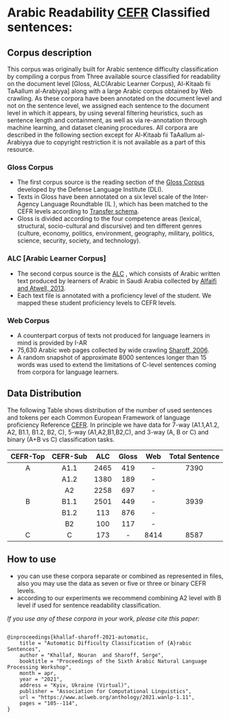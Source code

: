 # Arabic Readability [CEFR](https://www.coe.int/en/web/common-european-framework-reference-languages/level-descriptions) Classified sentences:
## Corpus description
This corpus was originally built for Arabic sentence difficulty classification by compiling a corpus from Three available source classified for readability on the document level [Gloss, ALC(Arabic Learner Corpus), Al-Kitaab fii TaAallum al-Arabiyya] along with a large Arabic corpus obtained by Web crawling. As these corpora have been annotated on the document level and not on the sentence level, we assigned each sentence to the document level in which it appears, by using several filtering heuristics, such as sentence length and containment, as well as via re-annotation through machine learning, and dataset cleaning procedures. All corpora are described in the following section except for Al-Kitaab fii TaAallum al-Arabiyya due to copyright restriction it is not available as a part of this resource.

### Gloss Corpus 
- The first corpus source is the reading section of the [Gloss Corpus](https://gloss.dliflc.edu/)  developed by the Defense Language Institute (DLI).
- Texts in Gloss have been annotated on a six level scale of the Inter-Agency Language Roundtable (IL ), which has been matched to the CEFR levels according to  [Transfer schema](https://www.actfl.org/sites/default/files/reports/Assigning_CEFR_Ratings_To_ACTFL_Assessments.pdf). 
- Gloss is divided according to the four competence areas (lexical, structural, socio-cultural and discursive) and ten different genres (culture, economy, politics, environment, geography, military, politics, science, security, society, and technology). 

### ALC [Arabic Learner Corpus]
- The second corpus source is the [ALC](https://www.arabiclearnercorpus.com/about-the-corpus-en) , which consists of Arabic written text produced by learners of Arabic in Saudi Arabia collected by [Alfaifi and Atwell, 2013](https://www.researchgate.net/publication/267600799_Arabic_Learner_Corpus_v1_A_New_Resource_for_Arabic_Language_Research). 
- Each text file is annotated with a proficiency level of the student. We mapped these student proficiency levels to CEFR levels.

### Web Corpus
- A counterpart corpus of texts not produced for language learners in mind is provided by I-AR
- 75,630 Arabic web pages collected by wide crawling [Sharoff, 2006](http://corpus.leeds.ac.uk/serge/publications/2006-ijcl-proof.pdf). 
- A random snapshot of approximate  8000 sentences longer than 15 words was used to extend the limitations of C-level sentences coming from corpora for language learners.


## Data Distribution

The following Table  shows distribution of the number of used sentences and tokens per each Common European Framework of language proficiency Reference [CEFR](https://www.coe.int/en/web/common-european-framework-reference-languages/level-descriptions). In principle we have data for 7-way (A1.1,A1.2, A2, B1.1, B1.2, B2, C),  5-way (A1,A2,B1,B2,C), and 3-way (A, B or C) and binary (A+B vs C) classification tasks.

| CEFR-Top |CEFR-Sub | ALC  | Gloss  |Web  | Total Sentence
|:---:|:---:|:---:|:---:|:---:|:---:|
| A| A1.1 |2465  | 419 |-  |7390|
|  | A1.2| 1380 | 189 |  -||
|  | A2 | 2258 | 697 | - ||
| B | B1.1 | 2501 | 449 |-  |3939|
|  | B1.2 | 113 | 876 | - ||
|  | B2 |  100| 117 |-  ||
|  C| C | 173 | - |8414  |8587|


## How to use
- you can use these corpora separate or combined as represented in files, also you may use the data as seven or five or three or binary CEFR levels.
- according to our experiments we recommend combining A2 level with B level if used for sentence readability classification.


_If you use any of these corpora in your work, please cite this paper:_

```

@inproceedings{khallaf-sharoff-2021-automatic,
    title = "Automatic Difficulty Classification of {A}rabic Sentences",
    author = "Khallaf, Nouran  and Sharoff, Serge",
    booktitle = "Proceedings of the Sixth Arabic Natural Language Processing Workshop",
    month = apr,
    year = "2021",
    address = "Kyiv, Ukraine (Virtual)",
    publisher = "Association for Computational Linguistics",
    url = "https://www.aclweb.org/anthology/2021.wanlp-1.11",
    pages = "105--114",
}
```

